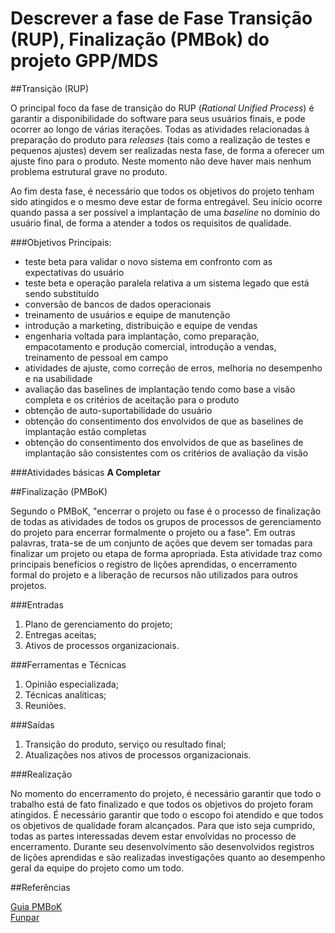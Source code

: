 # Descrever a fase de Fase Transição (RUP), Finalização (PMBok) do projeto GPP/MDS

##Transição (RUP)  
  
  O principal foco da fase de transição do RUP (*Rational Unified Process*) é garantir a disponibilidade do software para seus usuários finais, e pode ocorrer ao longo de várias iterações. Todas as atividades relacionadas à preparação do produto para *releases* (tais como a realização de testes e pequenos ajustes) devem ser realizadas nesta fase, de forma a oferecer um ajuste fino para o produto. Neste momento não deve haver mais nenhum problema estrutural grave no produto.
  
  Ao fim desta fase, é necessário que todos os objetivos do projeto tenham sido atingidos e o mesmo deve estar de forma entregável. Seu início ocorre quando passa a ser possível a implantação de uma *baseline* no domínio do usuário final, de forma a atender a todos os requisitos de qualidade.  
  
###Objetivos Principais:  
  
* teste beta para validar o novo sistema em confronto com as expectativas do usuário
* teste beta e operação paralela relativa a um sistema legado que está sendo substituído
* conversão de bancos de dados operacionais
* treinamento de usuários e equipe de manutenção
* introdução a marketing, distribuição e equipe de vendas
* engenharia voltada para implantação, como preparação, empacotamento e produção comercial, introdução a vendas, treinamento de pessoal em campo
* atividades de ajuste, como correção de erros, melhoria no desempenho e na usabilidade
* avaliação das baselines de implantação tendo como base a visão completa e os critérios de aceitação para o produto
* obtenção de auto-suportabilidade do usuário
* obtenção do consentimento dos envolvidos de que as baselines de implantação estão completas
* obtenção do consentimento dos envolvidos de que as baselines de implantação são consistentes com os critérios de avaliação da visão  
  
###Atividades básicas
**A Completar** 

##Finalização (PMBoK)  
  
 Segundo o PMBoK, "encerrar o projeto ou fase é o processo de finalização de todas as atividades de todos os grupos de processos de gerenciamento do projeto para encerrar formalmente o projeto ou a fase". Em outras palavras, trata-se de um conjunto de ações que devem ser tomadas para finalizar um projeto ou etapa de forma apropriada. Esta atividade traz como principais benefícios o registro de lições aprendidas, o encerramento formal do projeto e a liberação de recursos não utilizados para outros projetos.  
  
###Entradas  
  
  1. Plano de gerenciamento do projeto;
  2. Entregas aceitas;
  3. Ativos de processos organizacionais.

###Ferramentas e Técnicas  
  
  1. Opinião especializada;  
  2. Técnicas analíticas;  
  3. Reuniões.  
  
###Saídas  
  
  1. Transição do produto, serviço ou resultado final;
  2. Atualizações nos ativos de processos organizacionais.  
  
###Realização  
  
  No momento do encerramento do projeto, é necessário garantir que todo o trabalho está de fato finalizado e que todos os objetivos do projeto foram atingidos. É necessário garantir que todo o escopo foi atendido e que todos os objetivos de qualidade foram alcançados. Para que isto seja cumprido, todas as partes interessadas devem estar envolvidas no processo de encerramento. Durante seu desenvolvimento são desenvolvidos registros de lições aprendidas e são realizadas investigações quanto ao desempenho geral da equipe do projeto como um todo.

##Referências  
  
[Guia PMBoK](https://www.pmi.org/pmbok-guide-standards)  
[Funpar](http://www.funpar.ufpr.br:8080/rup/process/itrwkfls/iwf_lit.htm)
